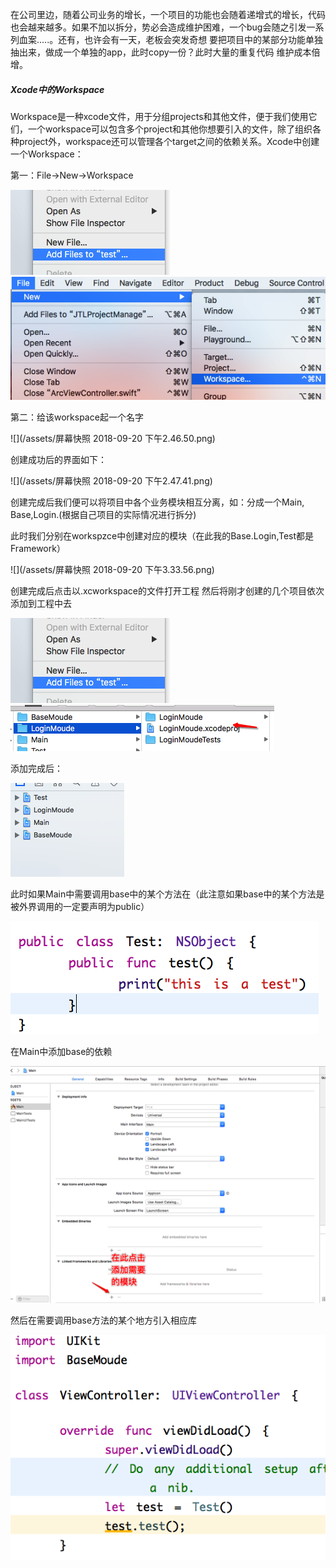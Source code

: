 在公司里边，随着公司业务的增长，一个项目的功能也会随着递增式的增长，代码也会越来越多。如果不加以拆分，势必会造成维护困难，一个bug会随之引发一系列血案.....。还有，也许会有一天，老板会突发奇想 要把项目中的某部分功能单独抽出来，做成一个单独的app，此时copy一份？此时大量的重复代码 维护成本倍增。

##### Xcode中的**Workspace**

Workspace是一种xcode文件，用于分组projects和其他文件，便于我们使用它们，一个workspace可以包含多个project和其他你想要引入的文件，除了组织各种project外，workspace还可以管理各个target之间的依赖关系。Xcode中创建一个Workspace：

第一：File-&gt;New-&gt;Workspace

![](/assets/Snip20180920_7.png)![](/assets/Snip20180920_6.png)

第二：给该workspace起一个名字

![](/assets/屏幕快照 2018-09-20 下午2.46.50.png)

创建成功后的界面如下：

![](/assets/屏幕快照 2018-09-20 下午2.47.41.png)

创建完成后我们便可以将项目中各个业务模块相互分离，如：分成一个Main, Base,Login.\(根据自己项目的实际情况进行拆分\)

此时我们分别在workspzce中创建对应的模块（在此我的Base.Login,Test都是Framework）

![](/assets/屏幕快照 2018-09-20 下午3.33.56.png)

创建完成后点击以.xcworkspace的文件打开工程 然后将刚才创建的几个项目依次添加到工程中去

![](/assets/Snip20180920_7.png)         ![](/assets/Snip20180920_8.png)

添加完成后：

![](/assets/Snip20180920_13.png)

此时如果Main中需要调用base中的某个方法在（此注意如果base中的某个方法是被外界调用的一定要声明为public）

![](/assets/Snip20180920_14.png)

在Main中添加base的依赖

![](/assets/Snip20180920_11.png)

然后在需要调用base方法的某个地方引入相应库

![](/assets/Snip20180920_15.png)

